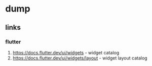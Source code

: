 # dump

## links
### flutter 
1) https://docs.flutter.dev/ui/widgets - widget catalog
2) https://docs.flutter.dev/ui/widgets/layout - widget layout catalog
